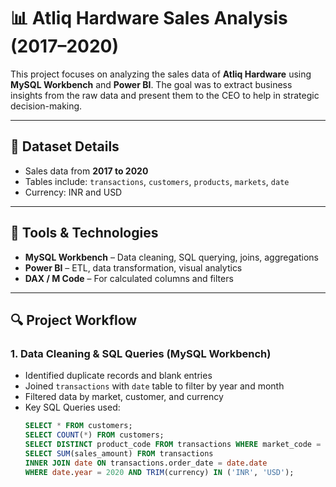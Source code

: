 # 📊 Atliq Hardware Sales Analysis (2017–2020)

This project focuses on analyzing the sales data of **Atliq Hardware** using **MySQL Workbench** and **Power BI**. The goal was to extract business insights from the raw data and present them to the CEO to help in strategic decision-making.

---

## 📁 Dataset Details

- Sales data from **2017 to 2020**
- Tables include: `transactions`, `customers`, `products`, `markets`, `date`
- Currency: INR and USD

---

## 🧰 Tools & Technologies

- **MySQL Workbench** – Data cleaning, SQL querying, joins, aggregations
- **Power BI** – ETL, data transformation, visual analytics
- **DAX / M Code** – For calculated columns and filters

---

## 🔍 Project Workflow

### 1. Data Cleaning & SQL Queries (MySQL Workbench)
- Identified duplicate records and blank entries
- Joined `transactions` with `date` table to filter by year and month
- Filtered data by market, customer, and currency
- Key SQL Queries used:
  ```sql
  SELECT * FROM customers;
  SELECT COUNT(*) FROM customers;
  SELECT DISTINCT product_code FROM transactions WHERE market_code = 'Mark001';
  SELECT SUM(sales_amount) FROM transactions
  INNER JOIN date ON transactions.order_date = date.date
  WHERE date.year = 2020 AND TRIM(currency) IN ('INR', 'USD');
